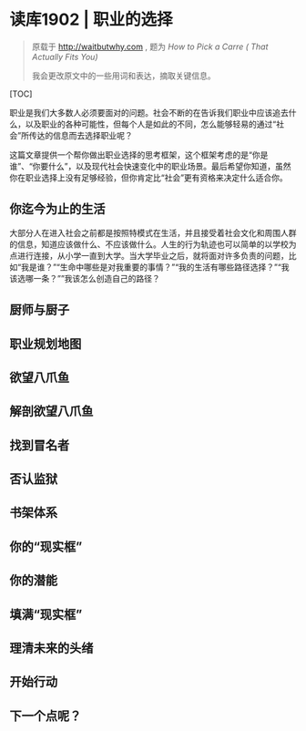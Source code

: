# 读库1902 | 职业的选择

> 原载于 http://waitbutwhy.com , 题为 *How to Pick a Carre ( That Actually Fits You)*
>
> 我会更改原文中的一些用词和表达，摘取关键信息。

[TOC]

职业是我们大多数人必须要面对的问题。社会不断的在告诉我们职业中应该追去什么，以及职业的各种可能性，但每个人是如此的不同，怎么能够轻易的通过“社会”所传达的信息而去选择职业呢？

这篇文章提供一个帮你做出职业选择的思考框架，这个框架考虑的是“你是谁”、“你要什么”，以及现代社会快速变化中的职业场景。最后希望你知道，虽然你在职业选择上没有足够经验，但你肯定比“社会”更有资格来决定什么适合你。

## 你迄今为止的生活

大部分人在进入社会之前都是按照特模式在生活，并且接受着社会文化和周围人群的信息，知道应该做什么、不应该做什么。人生的行为轨迹也可以简单的以学校为点进行连接，从小学一直到大学。当大学毕业之后，就将面对许多负责的问题，比如“我是谁？”“生命中哪些是对我重要的事情？”“我的生活有哪些路径选择？”“我该选哪一条？””我该怎么创造自己的路径？

## 厨师与厨子



## 职业规划地图



## 欲望八爪鱼



## 解剖欲望八爪鱼



## 找到冒名者



## 否认监狱



## 书架体系



## 你的“现实框”



## 你的潜能



## 填满“现实框”



## 理清未来的头绪



## 开始行动



## 下一个点呢？









